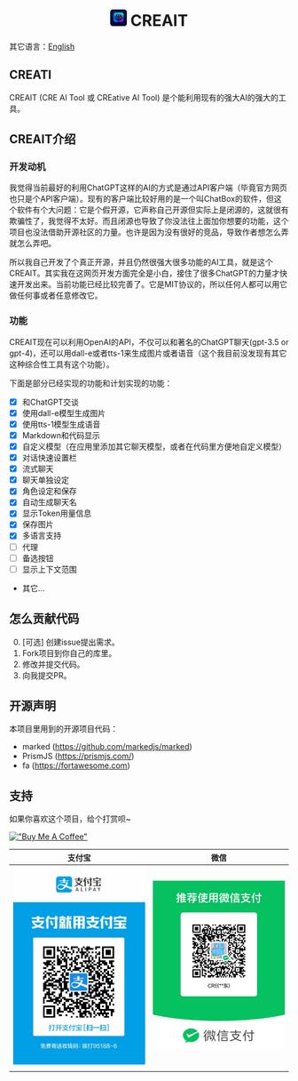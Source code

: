 <h1 align="center">
<img src='./src/imgs/icon.png' width='30'>
<span>CREAIT</span>
</h1>

其它语言：<a href="./README.md">English</a>

## CREATI
CREAIT (CRE AI Tool 或 CREative AI Tool) 是个能利用现有的强大AI的强大的工具。

## CREAIT介绍
### 开发动机
我觉得当前最好的利用ChatGPT这样的AI的方式是通过API客户端（毕竟官方网页也只是个API客户端）。现有的客户端比较好用的是一个叫ChatBox的软件，但这个软件有个大问题：它是个假开源，它声称自己开源但实际上是闭源的，这就很有欺骗性了，我觉得不太好。而且闭源也导致了你没法往上面加你想要的功能，这个项目也没法借助开源社区的力量。也许是因为没有很好的竞品，导致作者想怎么弄就怎么弄吧。

所以我自己开发了个真正开源，并且仍然很强大很多功能的AI工具，就是这个CREAIT。其实我在这网页开发方面完全是小白，接住了很多ChatGPT的力量才快速开发出来。当前功能已经比较完善了。它是MIT协议的，所以任何人都可以用它做任何事或者任意修改它。

### 功能
CREAIT现在可以利用OpenAI的API，不仅可以和著名的ChatGPT聊天(gpt-3.5 or gpt-4)，还可以用dall-e或者tts-1来生成图片或者语音（这个我目前没发现有其它这种综合性工具有这个功能）。

下面是部分已经实现的功能和计划实现的功能：
-   [x] 和ChatGPT交谈
-   [x] 使用dall-e模型生成图片
-   [x] 使用tts-1模型生成语音
-   [x] Markdown和代码显示
-   [x] 自定义模型（在应用里添加其它聊天模型，或者在代码里方便地自定义模型）
-   [x] 对话快速设置栏
-   [x] 流式聊天
-   [x] 聊天单独设定
-   [x] 角色设定和保存
-   [x] 自动生成聊天名
-   [x] 显示Token用量信息
-   [x] 保存图片
-   [x] 多语言支持
-   [ ] 代理
-   [ ] 备选按钮
-   [ ] 显示上下文范围
-   其它...

## 怎么贡献代码
0. [可选] 创建issue提出需求。
1. Fork项目到你自己的库里。
2. 修改并提交代码。
3. 向我提交PR。

## 开源声明
本项目里用到的开源项目代码：
-   marked (https://github.com/markedjs/marked)
-   PrismJS (https://prismjs.com/)
-   fa (https://fortawesome.com)

## 支持
如果你喜欢这个项目，给个打赏呗~

[!["Buy Me A Coffee"](https://www.buymeacoffee.com/assets/img/custom_images/orange_img.png)](https://www.buymeacoffee.com/zhcre)

|支付宝|微信|
|------|------|
|<img src='./sponsor/alipay_qr.jpg' width='300'>|<img src='./sponsor/wechat_qr.jpg' width='300'>
|||